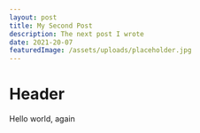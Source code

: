 ```yaml
---
layout: post
title: My Second Post
description: The next post I wrote
date: 2021-20-07
featuredImage: /assets/uploads/placeholder.jpg
---
```


# Header

Hello world, again

